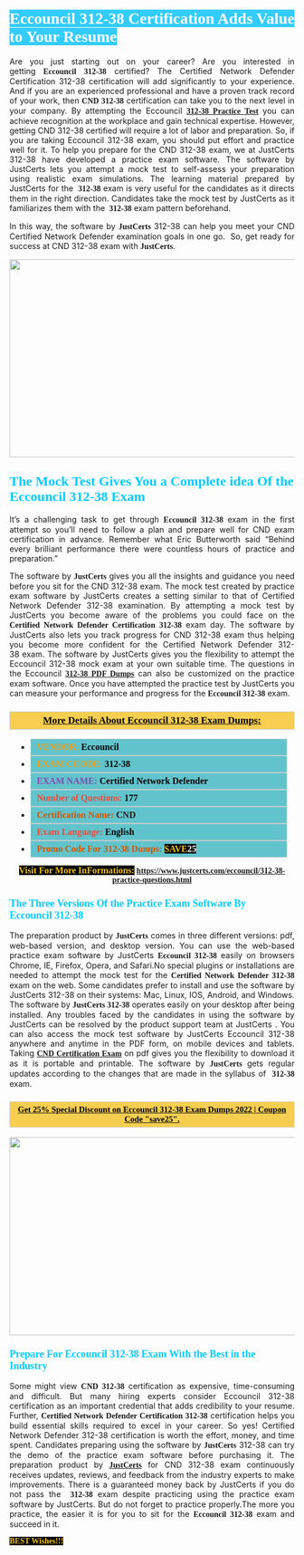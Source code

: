 <h1 style="text-align: justify;"><span style="color:#ffffff;"><span style="font-family:Georgia,serif;"><strong><span style="background-color:#33ccff;">Eccouncil 312-38 Certification Adds Value to Your Resume</span></strong></span></span></h1>

<p style="text-align: justify;">Are you just starting out on your career? Are you interested in getting<span style="font-family:Georgia,serif;"><strong> Eccouncil 312-38</strong></span> certified? The Certified Network Defender Certification 312-38 certification will add significantly to your experience. And if you are an experienced professional and have a proven track record of your work, then <span style="font-family:Georgia,serif;"><strong>CND 312-38</strong></span> certification can take you to the next level in your company. By attempting the Eccouncil <span style="font-family:Georgia,serif;"><strong><a href="https://www.justcerts.com/eccouncil/312-38-practice-questions.html">312-38 Practice Test</a></strong></span> you can achieve recognition at the workplace and gain technical expertise. However, getting CND 312-38 certified will require a lot of labor and preparation. So, if you are taking Eccouncil 312-38 exam, you should put effort and practice well for it. To help you prepare for the CND 312-38 exam, we at JustCerts 312-38 have developed a practice exam software. The software by JustCerts lets you attempt a mock test to self-assess your preparation using realistic exam simulations. The learning material prepared by JustCerts for the <span style="font-family:Georgia,serif;"><strong> 312-38</strong></span> exam is very useful for the candidates as it directs them in the right direction. Candidates take the mock test by JustCerts as it familiarizes them with the <span style="font-family:Georgia,serif;"><strong> 312-38</strong></span> exam pattern beforehand.</p>

<p style="text-align: justify;">In this way, the software by <span style="font-size:14px;"><span style="font-family:Georgia,serif;"><strong>JustCerts</strong></span></span> 312-38 can help you meet your CND Certified Network Defender examination goals in one go.  So, get ready for success at CND 312-38 exam with <span style="font-size:14px;"><span style="font-family:Georgia,serif;"><strong>JustCerts</strong></span></span>.</p>

<p style="text-align: center;"><a href="https://www.justcerts.com/eccouncil/312-38-practice-questions.html"><img alt="" src="https://i.imgur.com/tWVNC2Y.jpg" style="width: 720px; height: 350px;" /></a></p>

<h2 style="margin-right:0in; margin-left:0in"><span style="color:#00ccff;"><span style="font-family:Georgia,serif;"><strong><span style="font-size:18pt">The Mock Test Gives You a Complete idea Of the Eccouncil 312-38 Exam</span></strong></span></span></h2>

<p style="text-align: justify;">It’s a challenging task to get through <span style="font-family:Georgia,serif;"><strong>Eccouncil 312-38 </strong></span>exam in the first attempt so you’ll need to follow a plan and prepare well for CND exam certification in advance. Remember what Eric Butterworth said “Behind every brilliant performance there were countless hours of practice and preparation.”</p>

<p style="text-align: justify;">The software by <span style="font-size:14px;"><span style="font-family:Georgia,serif;"><strong>JustCerts</strong></span></span> gives you all the insights and guidance you need before you sit for the CND 312-38 exam. The mock test created by practice exam software by JustCerts creates a setting similar to that of Certified Network Defender 312-38 examination. By attempting a mock test by JustCerts you become aware of the problems you could face on the <span style="font-family:Georgia,serif;"><strong>Certified Network Defender Certification 312-38</strong></span> exam day. The software by JustCerts also lets you track progress for CND 312-38 exam thus helping you become more confident for the Certified Network Defender 312-38 exam. The software by JustCerts gives you the flexibility to attempt the Eccouncil 312-38 mock exam at your own suitable time. The questions in the Eccouncil <strong><span style="font-family:Georgia,serif;"><a href="https://www.justcerts.com/eccouncil/312-38-practice-questions.html">312-38 PDF Dumps</a></span></strong> can also be customized on the practice exam software. Once you have attempted the practice test by JustCerts you can measure your performance and progress for the <span style="font-family:Georgia,serif;"><strong>Eccouncil 312-38</strong></span> exam.</p>

<h3 style="background: #f7ce50; border: 1px solid rgb(204, 204, 204); padding: 5px 10px; text-align: center;"><span style="font-family:Georgia,serif;"><u><u><span style="color:#000000;"><span style="font-size:11pt"><span style="line-height:normal"><b><span style="font-size:13.0pt"><span cambria="">More Details About Eccouncil 312-38 Exam Dumps:</span></span></b></span></span></span></u></u></span></h3>

<ul>
	<li style="margin:0cm 10pt">
	<div style="background:#61c4cd; border: 1px solid rgb(204, 204, 204); padding: 5px 10px; text-align: justify;"><span style="font-family:Georgia,serif;"><span style="font-size:11pt"><span style="line-height:normal"><b><span style="font-size:12.0pt"><span new="" roman="" times=""><span style="color:#f39c12;">VENDOR:</span> <span style="color:#000000;">Eccouncil</span></span></span></b></span></span></span></div>
	</li>
	<li style="margin:0cm 10pt">
	<div style="background: #61c4cd; border: 1px solid rgb(204, 204, 204); padding: 5px 10px; text-align: justify;"><span style="font-family:Georgia,serif;"><span style="font-size:11pt"><span style="line-height:normal"><b><span style="font-size:12.0pt"><span new="" roman="" times=""><span style="color:#f39c12;">EXAM CCODE:</span> <span style="color:#000000;">312-38</span></span></span></b></span></span></span></div>
	</li>
	<li style="margin:0cm 10pt">
	<div style="background: #61c4cd; border: 1px solid rgb(204, 204, 204); padding: 5px 10px; text-align: justify;"><span style="font-family:Georgia,serif;"><span style="font-size:11pt"><span style="line-height:normal"><b><span style="font-size:12.0pt"><span new="" roman="" times=""><span style="color:#8e44ad;">EXAM NAME:</span> <span style="color:#000000;">Certified Network Defender</span></span></span></b></span></span></span></div>
	</li>
	<li style="margin:0cm 10pt">
	<div style="background: #61c4cd; border: 1px solid rgb(204, 204, 204); padding: 5px 10px;"><span style="font-family:Georgia,serif;"><span style="font-size:11pt"><span style="line-height:normal"><b><span style="font-size:12.0pt"><span new="" roman="" times=""><span style="color:#e74c3c;">Number of Questions:</span><span style="color:#000000;"><span style="color:#f1c40f;"> </span>177</span></span></span></b></span></span></span></div>
	</li>
	<li style="margin:0cm 10pt">
	<div style="background: #61c4cd; border: 1px solid rgb(204, 204, 204); padding: 5px 10px; text-align: justify;"><span style="font-family:Georgia,serif;"><span style="font-size:11pt"><span style="line-height:normal"><b><span style="font-size:12.0pt"><span new="" roman="" times=""><span style="color:#d35400;">Certification Name:</span> CND</span></span></b></span></span></span></div>
	</li>
	<li style="margin:0cm 10pt">
	<div style="background: #61c4cd; border: 1px solid rgb(204, 204, 204); padding: 5px 10px; text-align: justify;"><span style="font-family:Georgia,serif;"><span style="font-size:11pt"><span style="line-height:normal"><b><span style="font-size:12.0pt"><span new="" roman="" times=""><span style="color:#e74c3c;">Exam Language:</span> <span style="color:#000000;">English</span></span></span></b></span></span></span></div>
	</li>
	<li style="margin:0cm 10pt">
	<div style="background: #61c4cd; border: 1px solid rgb(204, 204, 204); padding: 5px 10px;"><span style="font-family:Georgia,serif;"><span style="font-size:11pt"><span style="line-height:normal"><b><span style="font-size:12.0pt"><span new="" roman="" times=""><span style="color:#d35400;">Promo Code For 312-38 Dumps:</span><span style="color:#f1c40f;"> <span style="background-color:#000000;">SAVE</span></span><span style="color:#ffffff;"><span style="background-color:#000000;">25</span></span></span></span></b></span></span></span></div>
	</li>
</ul>

<p style="text-align: center;"><span style="font-family:Georgia,serif;"><strong><span style="font-size:16px;"><span style="color:#f1c40f;"><span style="background-color:#000000;">Visit For More InFormations:</span></span></span> <a href="https://www.justcerts.com/eccouncil/312-38-practice-questions.html">https://www.justcerts.com/eccouncil/312-38-practice-questions.html</a></strong></span></p>

<h3 style="margin-right:0in; margin-left:0in"><span style="color:#00ccff;"><span style="font-family:Georgia,serif;"><strong><span style="font-size:13.5pt">The Three Versions Of the Practice Exam Software By Eccouncil 312-38</span></strong></span></span></h3>

<p style="text-align: justify;">The preparation product by <span style="font-size:14px;"><span style="font-family:Georgia,serif;"><strong>JustCerts</strong></span></span> comes in three different versions: pdf, web-based version, and desktop version. You can use the web-based practice exam software by JustCerts <span style="font-family:Georgia,serif;"><strong>Eccouncil 312-38</strong></span> easily on browsers Chrome, IE, Firefox, Opera, and Safari.No special plugins or installations are needed to attempt the mock test for the <span style="font-family:Georgia,serif;"><strong>Certified Network Defender 312-38</strong></span> exam on the web. Some candidates prefer to install and use the software by JustCerts 312-38 on their systems: Mac, Linux, IOS, Android, and Windows. The software by <span style="font-family:Georgia,serif;"><strong>JustCerts 312-38</strong></span> operates easily on your desktop after being installed. Any troubles faced by the candidates in using the software by JustCerts can be resolved by the product support team at JustCerts . You can also access the mock test software by JustCerts Eccouncil 312-38 anywhere and anytime in the PDF form, on mobile devices and tablets. Taking <a href="https://www.justcerts.com/eccouncil/certified-network-defender-certification-exams.html"><span style="font-family:Georgia,serif;"><strong>CND Certification Exam</strong></span></a> on pdf gives you the flexibility to download it as it is portable and printable. The software by <span style="font-size:14px;"><span style="font-family:Georgia,serif;"><strong>JustCerts</strong></span></span> gets regular updates according to the changes that are made in the syllabus of <span style="font-family:Georgia,serif;"><strong> 312-38</strong></span> exam.</p>

<h3 style="background: rgb(247, 206, 80); border: 1px solid rgb(204, 204, 204); padding: 5px 10px; text-align: center;"><span style="font-family:Georgia,serif;"><u><span style="color:#000000;"><span style="font-size:11pt;"><span style="line-height:normal;"><b><span cambria="">Get 25% Special Discount on Eccouncil 312-38 Exam Dumps 2022 | Coupon Code "save25".</span></b></span></span></span></u></span></h3>

<p style="text-align: center;"><a href="https://www.justcerts.com/eccouncil/312-38-practice-questions.html"><img alt="" src="https://i.imgur.com/fQyYzMS.jpg" style="width: 720px; height: 350px;" /></a></p>

<h3 style="margin-right:0in; margin-left:0in"><span style="color:#00ccff;"><span style="font-family:Georgia,serif;"><strong><span style="font-size:13.5pt">Prepare For Eccouncil 312-38 Exam With the Best in the Industry</span></strong></span></span></h3>

<p style="text-align: justify;">Some might view <span style="font-family:Georgia,serif;"><strong>CND 312-38</strong></span> certification as expensive, time-consuming and difficult. But many hiring experts consider Eccouncil 312-38 certification as an important credential that adds credibility to your resume. Further, <span style="font-family:Georgia,serif;"><strong>Certified Network Defender Certification 312-38</strong></span> certification helps you build essential skills required to excel in your career. So yes! Certified Network Defender 312-38 certification is worth the effort, money, and time spent. Candidates preparing using the software by <span style="font-size:14px;"><span style="font-family:Georgia,serif;"><strong>JustCerts</strong></span></span> 312-38 can try the demo of the practice exam software before purchasing it. The preparation product by <a href="https://www.justcerts.com/"><span style="font-size:14px;"><span style="font-family:Georgia,serif;"><strong>JustCerts</strong></span></span></a> for CND 312-38 exam continuously receives updates, reviews, and feedback from the industry experts to make improvements. There is a guaranteed money back by JustCerts if you do not pass the <span style="font-family:Georgia,serif;"><strong> 312-38</strong></span> exam despite practicing using the practice exam software by JustCerts. But do not forget to practice properly.The more you practice, the easier it is for you to sit for the <span style="font-family:Georgia,serif;"><strong>Eccouncil 312-38</strong></span> exam and succeed in it.</p>

<p style="text-align: justify;"><span style="color:#f1c40f;"><span style="font-size:14px;"><span style="font-family:Georgia,serif;"><strong><span style="background-color:#000000;">BEST Wishes!!!</span></strong></span></span></span></p>
